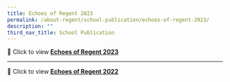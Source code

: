 ```yaml
---
title: Echoes of Regent 2023
permalink: /about-regent/school-publication/echoes-of-regent-2023/
description: ""
third_nav_title: School Publication
---
```

📖 Click to view [**Echoes of Regent 2023**](https://www.scribd.com/document/667797118/Echoes-of-Regent-2023)

---

📖 Click to view [**Echoes of Regent 2022**](https://for.edu.sg/regent-news-2022)